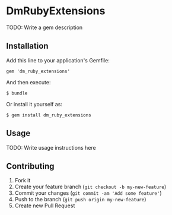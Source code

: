 # DmRubyExtensions

TODO: Write a gem description

## Installation

Add this line to your application's Gemfile:

    gem 'dm_ruby_extensions'

And then execute:

    $ bundle

Or install it yourself as:

    $ gem install dm_ruby_extensions

## Usage

TODO: Write usage instructions here

## Contributing

1. Fork it
2. Create your feature branch (`git checkout -b my-new-feature`)
3. Commit your changes (`git commit -am 'Add some feature'`)
4. Push to the branch (`git push origin my-new-feature`)
5. Create new Pull Request
